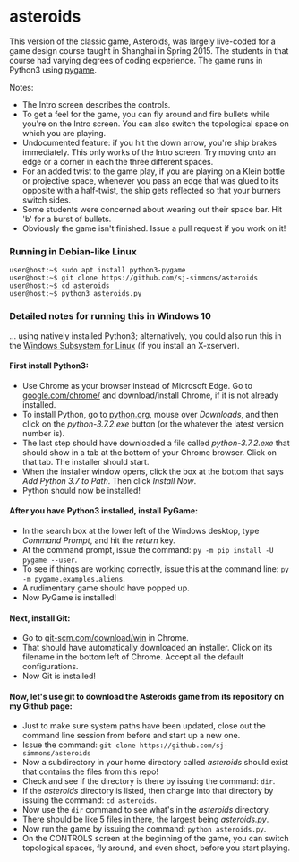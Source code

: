 # asteroids

This version of the classic game, Asteroids, was largely live-coded for a game design course taught in Shanghai in Spring
2015.  The students in that course had varying degrees of coding experience.  The game runs in Python3 using
[pygame](https://www.pygame.org/wiki/GettingStarted).

Notes:
* The Intro screen describes the controls.
* To get a feel for the game, you can fly around and fire bullets while you're on the Intro screen.  You can also
  switch the topological space on which you are playing.
* Undocumented feature: if you hit the down arrow, you're ship brakes immediately.  This only works of the Intro screen.
  Try moving onto an edge or a corner in each the three different spaces.
* For an added twist to the game play, if you are playing on a Klein bottle or projective space, whenever you pass
  an edge that was glued to its opposite with a half-twist, the ship gets reflected so that your burners switch sides.
* Some students were concerned about wearing out their space bar.  Hit 'b' for a burst of bullets.
* Obviously the game isn't finished.  Issue a pull request if you work on it!

### Running in Debian-like Linux

```console
user@host:~$ sudo apt install python3-pygame
user@host:~$ git clone https://github.com/sj-simmons/asteroids
user@host:~$ cd asteroids
user@host:~$ python3 asteroids.py
```

### Detailed notes for running this in Windows 10

... using natively installed Python3; alternatively, you could also
run this in the [Windows Subsystem for Linux](https://docs.microsoft.com/en-us/windows/wsl/) (if you install an X-xserver).

#### First install Python3:

* Use Chrome as your browser instead of Microsoft Edge. Go to
  [google.com/chrome/](https://www.google.com/chrome/) and download/install Chrome, if it is not already installed.
* To install Python, go to [python.org](https://www.python.org/), mouse over *Downloads*, and then
  click on the *python-3.7.2.exe* button (or the whatever the latest version number is).
* The last step should have downloaded a file called *python-3.7.2.exe* that should show in a tab at
  the bottom of your Chrome browser.  Click on that tab. The installer should start.
* When the installer window opens, click the box at the bottom that says *Add Python 3.7 to Path*.
  Then click *Install Now*.
* Python should now be installed!

#### After you have Python3 installed, install PyGame:
* In the search box at the lower left of the Windows desktop, type _Command Prompt_, and hit the *return* key.
* At the command prompt, issue the command:  `py -m pip install -U pygame --user`.
* To see if things are working correctly, issue this at the command line:  `py -m pygame.examples.aliens`.
* A rudimentary game should have popped up.
* Now PyGame is installed!

#### Next, install Git:
* Go to [git-scm.com/download/win](https://git-scm.com/download/win) in Chrome.
* That should have automatically downloaded an installer.  Click on its filename in the bottom left of Chrome.
  Accept all the default configurations.
* Now Git is installed!

#### Now, let's use git to download the Asteroids game from its repository on my Github page:
* Just to make sure system paths have been updated, close out the command line session from before and start up a new one.
* Issue the command:   `git clone https://github.com/sj-simmons/asteroids`
* Now a subdirectory in your home directory called _asteroids_ should exist that contains the files from this repo!
* Check and see if the directory is there by issuing the command: `dir`.
* If the *asteroids* directory is listed, then change into that directory by issuing the command:  `cd asteroids`.
* Now use the `dir` command to see what's in the _asteroids_ directory.
* There should be like 5 files in there, the largest being _asteroids.py_.
* Now run the game by issuing the command:  `python asteroids.py`.
* On the CONTROLS screen at the beginning of the game, you can switch topological spaces, fly around, and even shoot,
  before you start playing.



